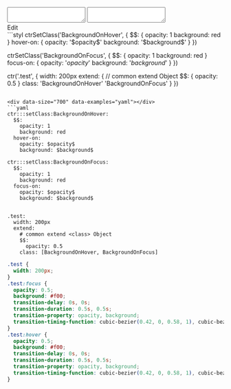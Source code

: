 <!-- gen:false -->

<div data-size="700" class="code-cont" data-example="common">
    <div class="code">
        <div class="code-wrap">
            <textarea id="stylus"></textarea>
            <textarea id="css"></textarea>
            <div class="edit-code">
                <span>Edit</span>
            </div>
        </div>
    </div>
</div>

<div data-size="700" data-examples="stylus"></div>
```styl
ctrSetClass('BackgroundOnHover', {
  $$: {
    opacity: 1
    background: red
  }
  hover-on: {
    opacity: '$opacity$'
    background: '$background$'
  }
})

ctrSetClass('BackgroundOnFocus', {
  $$: {
    opacity: 1
    background: red
  }
  focus-on: {
    opacity: '$opacity$'
    background: '$background$'
  }
})


ctr('.test', {
  width: 200px
  extend: {
    // common extend <class> Object
    $$: {
      opacity: 0.5
    }
    class: 'BackgroundOnHover' 'BackgroundOnFocus'
  }
})
```

<div data-size="700" data-examples="yaml"></div>
```yaml
ctr:::setClass:BackgroundOnHover:
  $$:
    opacity: 1
    background: red
  hover-on:
    opacity: $opacity$
    background: $background$

ctr:::setClass:BackgroundOnFocus:
  $$:
    opacity: 1
    background: red
  focus-on:
    opacity: $opacity$
    background: $background$


.test:
  width: 200px
  extend:
    # common extend <class> Object
    $$:
      opacity: 0.5
    class: [BackgroundOnHover, BackgroundOnFocus]
```


```css
.test {
  width: 200px;
}
.test:focus {
  opacity: 0.5;
  background: #f00;
  transition-delay: 0s, 0s;
  transition-duration: 0.5s, 0.5s;
  transition-property: opacity, background;
  transition-timing-function: cubic-bezier(0.42, 0, 0.58, 1), cubic-bezier(0.42, 0, 0.58, 1);
}
.test:hover {
  opacity: 0.5;
  background: #f00;
  transition-delay: 0s, 0s;
  transition-duration: 0.5s, 0.5s;
  transition-property: opacity, background;
  transition-timing-function: cubic-bezier(0.42, 0, 0.58, 1), cubic-bezier(0.42, 0, 0.58, 1);
}
```
<div class="cf"></div>
